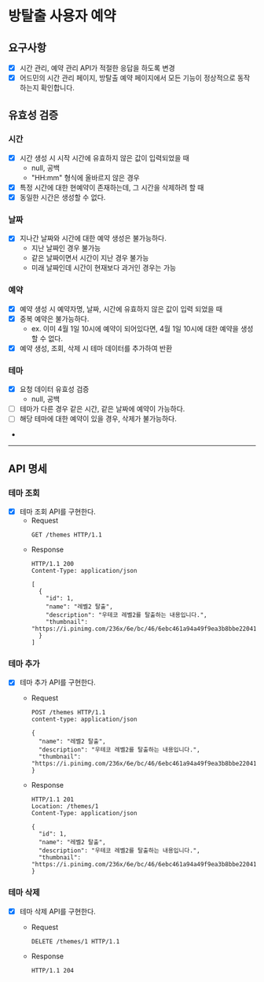# 방탈출 사용자 예약

## 요구사항

- [X] 시간 관리, 예약 관리 API가 적절한 응답을 하도록 변경
- [X] 어드민의 시간 관리 페이지, 방탈출 예약 페이지에서 모든 기능이 정상적으로 동작하는지 확인합니다.

## 유효성 검증

### 시간

- [X] 시간 생성 시 시작 시간에 유효하지 않은 값이 입력되었을 때
  - null, 공백
  - "HH:mm" 형식에 올바르지 않은 경우
- [X] 특정 시간에 대한 현예약이 존재하는데, 그 시간을 삭제하려 할 때
- [X] 동일한 시간은 생성할 수 없다.

### 날짜

- [X] 지나간 날짜와 시간에 대한 예약 생성은 불가능하다.
  - 지난 날짜인 경우 불가능
  - 같은 날짜이면서 시간이 지난 경우 불가능
  - 미래 날짜인데 시간이 현재보다 과거인 경우는 가능

### 예약

- [X] 예약 생성 시 예약자명, 날짜, 시간에 유효하지 않은 값이 입력 되었을 때
- [X] 중복 예약은 불가능하다.
  - ex. 이미 4월 1일 10시에 예약이 되어있다면, 4월 1일 10시에 대한 예약을 생성할 수 없다.
- [X] 예약 생성, 조회, 삭제 시 테마 데이터를 추가하여 반환

### 테마

- [X] 요청 데이터 유효성 검증
  - null, 공백
- [ ] 테마가 다른 경우 같은 시간, 같은 날짜에 예약이 가능하다.
- [ ] 해당 테마에 대한 예약이 있을 경우, 삭제가 불가능하다.
-

---

## API 명세

### 테마 조회

- [X] 테마 조회 API를 구현한다.
  - Request
    ```
    GET /themes HTTP/1.1
    ```
  - Response
    ```
    HTTP/1.1 200
    Content-Type: application/json
    
    [
      {
        "id": 1,
        "name": "레벨2 탈출",
        "description": "우테코 레벨2를 탈출하는 내용입니다.",
        "thumbnail": "https://i.pinimg.com/236x/6e/bc/46/6ebc461a94a49f9ea3b8bbe2204145d4.jpg"
      }
    ]
    ```

### 테마 추가

- [X] 테마 추가 API를 구현한다.
  - Request
    ```
    POST /themes HTTP/1.1
    content-type: application/json
    
    {
      "name": "레벨2 탈출",
      "description": "우테코 레벨2를 탈출하는 내용입니다.",
      "thumbnail": "https://i.pinimg.com/236x/6e/bc/46/6ebc461a94a49f9ea3b8bbe2204145d4.jpg"
    }
    ```

  - Response
    ```
    HTTP/1.1 201
    Location: /themes/1
    Content-Type: application/json
  
    {
      "id": 1,
      "name": "레벨2 탈출",
      "description": "우테코 레벨2를 탈출하는 내용입니다.",
      "thumbnail": "https://i.pinimg.com/236x/6e/bc/46/6ebc461a94a49f9ea3b8bbe2204145d4.jpg"
    }
    ```

### 테마 삭제

- [X] 테마 삭제 API를 구현한다.
  - Request
    ```
    DELETE /themes/1 HTTP/1.1
    ```

  - Response
    ```
    HTTP/1.1 204
    ```
